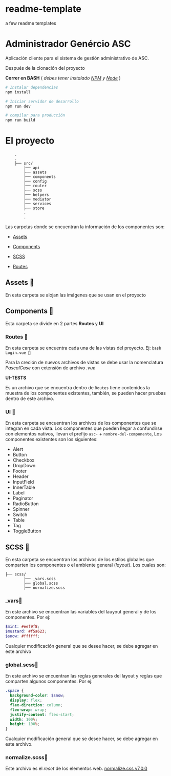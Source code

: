 # readme-template
a few readme templates

# Administrador Genércio ASC

Aplicación cliente para el sistema de gestión administrativo de ASC.

Después de la clonación del proyecto

**Correr en BASH**  ( *debes tener instalado [NPM](https://www.npmjs.com/) y [Node](https://nodejs.org)* )

``` bash
# Instalar dependencias
npm install

# Iniciar servidor de desarrollo
npm run dev

# compilar para producción
npm run build
```
# El proyecto

``` 
    .
    .
    ├── src/
        ├── api
        ├── assets
        ├── components
        ├── config
        ├── router
        ├── scss
        ├── helpers
        ├── mediator
        ├── services
        ├── store
        .
        .
```

Las carpetas donde se encuentran la información de los componentes son:

- [Assets](#assets)

- [Components](#components)

- [SCSS](#SCSS)

- [Routes](#Routes)

## Assets 📁

En esta carpeta se alojan las imágenes que se usan en el proyecto

## Components 📁

Esta carpeta se divide en 2 partes **Routes** y **UI**

### Routes 📁

En esta carpeta se encuentra cada una de las vistas del proyecto. Ej: `bash Login.vue 📄`

Para la creción de nuevos archivos de vistas se debe usar la nomenclatura *PascalCase* con extensión de archivo *.vue*

**UI-TESTS**

Es un archivo que se encuentra dentro de `Routes` tiene contenidos la muestra de los componentes existentes, también, se pueden hacer pruebas dentro de este archivo.

### UI 📁

En esta carpeta se encuentran los archivos de los componentes que se integran en cada vista. Los componentes que pueden llegar a confundirse con elementos nativos, llevan el prefijo `asc-` + `nombre-del-componente`,
Los componentes existentes son los siguientes:

* Alert
* Button
* Checkbox
* DropDown
* Footer
* Header
* InputField
* InnerTable
* Label
* Paginator
* RadioButton
* Spinner
* Switch
* Table
* Tag
* ToggleButton

## SCSS 📁

En esta carpeta se encuentran los archivos de los estilos globales que comparten los componentes o el ambiente general (*layout*). Los cuales son:
```
├── scss/
        ├── _vars.scss
        ├── global.scss
        ├── normalize.scss
 ```
 
   ### _vars📄
 
 En este archivo se encuentran las variables del lauyout general y de los componentes. Por ej:
  ```scss
$mint: #eef9f8;
$mustard: #f5a623;
$snow: #ffffff;

```
Cualquier modificación general que se desee hacer, se debe agregar en este archivo

   ### global.scss📄
 
 En este archivo se encuentran las reglas generales del layout y reglas que comparten algunos componentes. Por ej:
  ```scss
.space {
	background-color: $snow;
	display: flex;
	flex-direction: column;
	flex-wrap: wrap;
	justify-content: flex-start;
	width: 100%;
	height: 100%;
}
```
Cualquier modificación general que se desee hacer, se debe agregar en este archivo.

### normalize.scss📄

Este archivo es el *reset* de los elementos web.
[normalize.css v7.0.0 ](http://github.com/necolas/normalize.css)
 
